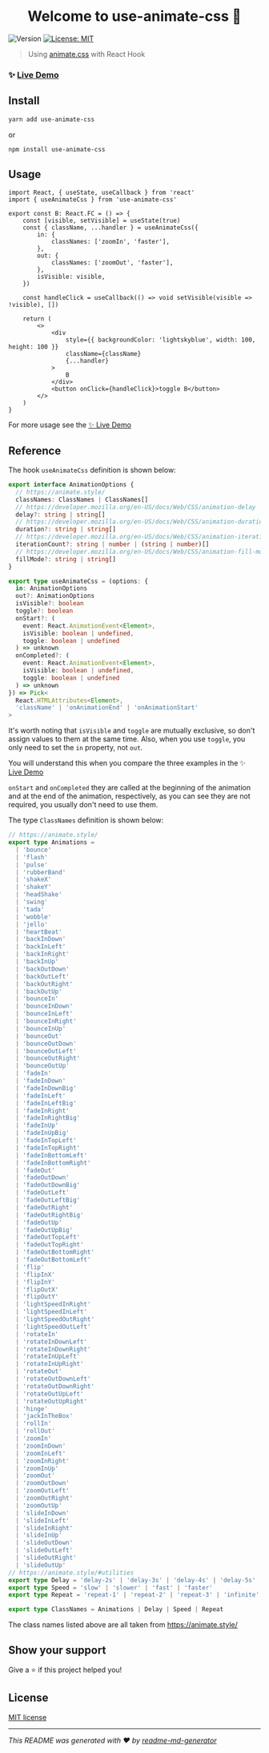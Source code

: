 <h1 align="center">Welcome to use-animate-css 👋</h1>
<p>
  <img alt="Version" src="https://img.shields.io/badge/version-1.0.1-blue.svg?cacheSeconds=2592000" />
  <a href="#" target="_blank">
    <img alt="License: MIT" src="https://img.shields.io/badge/License-MIT-yellow.svg" />
  </a>
</p>

> Using [animate.css](https://github.com/animate-css/animate.css) with React Hook

### ✨ [Live Demo](https://codesandbox.io/s/useanimatecss-tyklw?file=/src/A.tsx)

## Install

```sh
yarn add use-animate-css
```

or

```sh
npm install use-animate-css
```

## Usage

```tsx
import React, { useState, useCallback } from 'react'
import { useAnimateCss } from 'use-animate-css'

export const B: React.FC = () => {
	const [visible, setVisible] = useState(true)
	const { className, ...handler } = useAnimateCss({
		in: {
			classNames: ['zoomIn', 'faster'],
		},
		out: {
			classNames: ['zoomOut', 'faster'],
		},
		isVisible: visible,
	})

	const handleClick = useCallback(() => void setVisible(visible => !visible), [])

	return (
		<>
			<div
				style={{ backgroundColor: 'lightskyblue', width: 100, height: 100 }}
				className={className}
				{...handler}
			>
				B
			</div>
			<button onClick={handleClick}>toggle B</button>
		</>
	)
}
```

For more usage see the [✨ Live Demo](https://codesandbox.io/s/useanimatecss-tyklw?file=/src/B.tsx)

## Reference
The hook `useAnimateCss` definition is shown below:
```ts
export interface AnimationOptions {
  // https://animate.style/
  classNames: ClassNames | ClassNames[]
  // https://developer.mozilla.org/en-US/docs/Web/CSS/animation-delay
  delay?: string | string[]
  // https://developer.mozilla.org/en-US/docs/Web/CSS/animation-duration
  duration?: string | string[]
  // https://developer.mozilla.org/en-US/docs/Web/CSS/animation-iteration-count
  iterationCount?: string | number | (string | number)[]
  // https://developer.mozilla.org/en-US/docs/Web/CSS/animation-fill-mode
  fillMode?: string | string[]
}

export type useAnimateCss = (options: {
  in: AnimationOptions
  out?: AnimationOptions
  isVisible?: boolean
  toggle?: boolean
  onStart?: (
    event: React.AnimationEvent<Element>,
    isVisible: boolean | undefined,
    toggle: boolean | undefined
  ) => unknown
  onCompleted?: (
    event: React.AnimationEvent<Element>,
    isVisible: boolean | undefined,
    toggle: boolean | undefined
  ) => unknown
}) => Pick<
  React.HTMLAttributes<Element>,
  'className' | 'onAnimationEnd' | 'onAnimationStart'
>
```

It's worth noting that `isVisible` and `toggle` are mutually exclusive, so don't assign values to them at the same time.
Also, when you use `toggle`, you only need to set the `in` property, not `out`.

You will understand this when you compare the three examples in the ✨ [Live Demo](https://codesandbox.io/s/useanimatecss-tyklw?file=/src/A.tsx)

`onStart` and `onCompleted` they are called at the beginning of the animation and at the end of the animation, respectively, as you can see they are not required, you usually don't need to use them.

The type `ClassNames` definition is shown below:
```ts
// https://animate.style/
export type Animations =
  | 'bounce'
  | 'flash'
  | 'pulse'
  | 'rubberBand'
  | 'shakeX'
  | 'shakeY'
  | 'headShake'
  | 'swing'
  | 'tada'
  | 'wobble'
  | 'jello'
  | 'heartBeat'
  | 'backInDown'
  | 'backInLeft'
  | 'backInRight'
  | 'backInUp'
  | 'backOutDown'
  | 'backOutLeft'
  | 'backOutRight'
  | 'backOutUp'
  | 'bounceIn'
  | 'bounceInDown'
  | 'bounceInLeft'
  | 'bounceInRight'
  | 'bounceInUp'
  | 'bounceOut'
  | 'bounceOutDown'
  | 'bounceOutLeft'
  | 'bounceOutRight'
  | 'bounceOutUp'
  | 'fadeIn'
  | 'fadeInDown'
  | 'fadeInDownBig'
  | 'fadeInLeft'
  | 'fadeInLeftBig'
  | 'fadeInRight'
  | 'fadeInRightBig'
  | 'fadeInUp'
  | 'fadeInUpBig'
  | 'fadeInTopLeft'
  | 'fadeInTopRight'
  | 'fadeInBottomLeft'
  | 'fadeInBottomRight'
  | 'fadeOut'
  | 'fadeOutDown'
  | 'fadeOutDownBig'
  | 'fadeOutLeft'
  | 'fadeOutLeftBig'
  | 'fadeOutRight'
  | 'fadeOutRightBig'
  | 'fadeOutUp'
  | 'fadeOutUpBig'
  | 'fadeOutTopLeft'
  | 'fadeOutTopRight'
  | 'fadeOutBottomRight'
  | 'fadeOutBottomLeft'
  | 'flip'
  | 'flipInX'
  | 'flipInY'
  | 'flipOutX'
  | 'flipOutY'
  | 'lightSpeedInRight'
  | 'lightSpeedInLeft'
  | 'lightSpeedOutRight'
  | 'lightSpeedOutLeft'
  | 'rotateIn'
  | 'rotateInDownLeft'
  | 'rotateInDownRight'
  | 'rotateInUpLeft'
  | 'rotateInUpRight'
  | 'rotateOut'
  | 'rotateOutDownLeft'
  | 'rotateOutDownRight'
  | 'rotateOutUpLeft'
  | 'rotateOutUpRight'
  | 'hinge'
  | 'jackInTheBox'
  | 'rollIn'
  | 'rollOut'
  | 'zoomIn'
  | 'zoomInDown'
  | 'zoomInLeft'
  | 'zoomInRight'
  | 'zoomInUp'
  | 'zoomOut'
  | 'zoomOutDown'
  | 'zoomOutLeft'
  | 'zoomOutRight'
  | 'zoomOutUp'
  | 'slideInDown'
  | 'slideInLeft'
  | 'slideInRight'
  | 'slideInUp'
  | 'slideOutDown'
  | 'slideOutLeft'
  | 'slideOutRight'
  | 'slideOutUp'
// https://animate.style/#utilities
export type Delay = 'delay-2s' | 'delay-3s' | 'delay-4s' | 'delay-5s'
export type Speed = 'slow' | 'slower' | 'fast' | 'faster'
export type Repeat = 'repeat-1' | 'repeat-2' | 'repeat-3' | 'infinite'

export type ClassNames = Animations | Delay | Speed | Repeat
```

The class names listed above are all taken from https://animate.style/

## Show your support

Give a ⭐️ if this project helped you!

## License

[MIT license](https://opensource.org/licenses/MIT)

---
_This README was generated with ❤️ by [readme-md-generator](https://github.com/kefranabg/readme-md-generator)_
